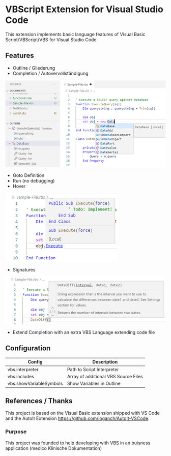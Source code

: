 # VBScript Extension for Visual Studio Code
This extension implements basic language features of Visual Basic Script/VBScript/VBS for Visual Studio Code.

## Features
- Outline / Gliederung
- Completion / Autovervollständigung

![Outline](assets/Completion-And-Outline.png)
- Goto Definition
- Run (no debugging)
- Hover

![Hover](assets/Hover.png)
- Signatures

![Hover](assets/Signature.png)
- Extend Completion with an extra VBS Language extending code file

## Configuration
| Config                 | Description                          
|------------------------|--------------------------------------|
|vbs.interpreter         | Path to Script Interpreter           |
|vbs.includes            | Array of additional VBS Source Files |
|vbs.showVariableSymbols | Show Variables in Outline            |

## References / Thanks
This project is based on the Visual Basic extension shipped with VS Code and the AutoIt Extension https://github.com/loganch/AutoIt-VSCode.

### Purpose
This project was founded to help developing with VBS in an buisness application (medico Klinische Dokumentation)